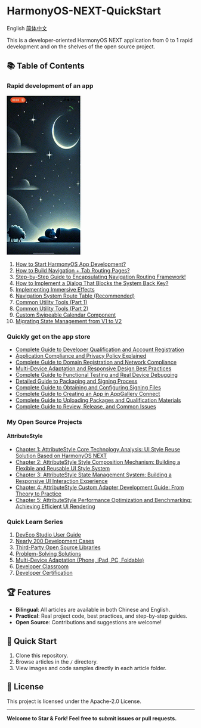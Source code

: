 # HarmonyOS-NEXT-QuickStart

English  [简体中文](README_zh.md)

This is a developer-oriented HarmonyOS NEXT application from 0 to 1 rapid development and on the shelves of the open source project.

## 📚 Table of Contents

### Rapid development of an app

![](QuickApp/demo.gif)

1. [How to Start HarmonyOS App Development?](QuickApp/001/index.md)
2. [How to Build Navigation + Tab Routing Pages?](QuickApp/002/index.md)
3. [Step-by-Step Guide to Encapsulating Navigation Routing Framework!](QuickApp/003/index.md)
4. [How to Implement a Dialog That Blocks the System Back Key?](QuickApp/004/index.md)
5. [Implementing Immersive Effects](QuickApp/005/index.md)
6. [Navigation System Route Table (Recommended)](QuickApp/006/index.md)
7. [Common Utility Tools (Part 1)](QuickApp/007/index.md)
8. [Common Utility Tools (Part 2)](QuickApp/008/index.md)
9. [Custom Swipeable Calendar Component](QuickApp/009/index.md)
10. [Migrating State Management from V1 to V2](QuickApp/010/index.md)

### Quickly get on the app store

- [Complete Guide to Developer Qualification and Account Registration](QuickAGC/001/index.md)
- [Application Compliance and Privacy Policy Explained](QuickAGC/002/index.md)
- [Complete Guide to Domain Registration and Network Compliance](QuickAGC/003/index.md)
- [Multi-Device Adaptation and Responsive Design Best Practices](QuickAGC/004/index.md)
- [Complete Guide to Functional Testing and Real Device Debugging](QuickAGC/005/index.md)
- [Detailed Guide to Packaging and Signing Process](QuickAGC/006/index.md)
- [Complete Guide to Obtaining and Configuring Signing Files](QuickAGC/007/index.md)
- [Complete Guide to Creating an App in AppGallery Connect](QuickAGC/008/index.md)
- [Complete Guide to Uploading Packages and Qualification Materials](QuickAGC/009/index.md)
- [Complete Guide to Review, Release, and Common Issues](QuickAGC/010/index.md)

### My Open Source Projects

#### AttributeStyle

- [Chapter 1: AttributeStyle Core Technology Analysis: UI Style Reuse Solution Based on HarmonyOS NEXT](SourceOpen/AttributeStyle/001/index.md)
- [Chapter 2: AttributeStyle Style Composition Mechanism: Building a Flexible and Reusable UI Style System](SourceOpen/AttributeStyle/002/index.md)
- [Chapter 3: AttributeStyle State Management System: Building a Responsive UI Interaction Experience](SourceOpen/AttributeStyle/003/index.md)
- [Chapter 4: AttributeStyle Custom Adapter Development Guide: From Theory to Practice](SourceOpen/AttributeStyle/004/index.md)
- [Chapter 5: AttributeStyle Performance Optimization and Benchmarking: Achieving Efficient UI Rendering](SourceOpen/AttributeStyle/005/index.md)

### Quick Learn Series

1. [DevEco Studio User Guide](QuickLearn/001/index.md)
2. [Nearly 200 Development Cases](QuickLearn/002/index.md)
3. [Third-Party Open Source Libraries](QuickLearn/003/index.md)
4. [Problem-Solving Solutions](QuickLearn/004/index.md)
5. [Multi-Device Adaptation (Phone, iPad, PC, Foldable)](QuickLearn/005/index.md)
6. [Developer Classroom](QuickLearn/006/index.md)
7. [Developer Certification](QuickLearn/007/index.md)

## 🏆 Features

- **Bilingual**: All articles are available in both Chinese and English.
- **Practical**: Real project code, best practices, and step-by-step guides.
- **Open Source**: Contributions and suggestions are welcome!

## 🚀 Quick Start

1. Clone this repository.
2. Browse articles in the `/` directory.
3. View images and code samples directly in each article folder.


## 📄 License

This project is licensed under the Apache-2.0 License.

---

**Welcome to Star & Fork! Feel free to submit issues or pull requests.**
